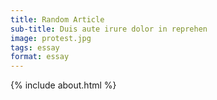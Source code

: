 ```yaml
---
title: Random Article
sub-title: Duis aute irure dolor in reprehen
image: protest.jpg
tags: essay
format: essay
---
```


{% include about.html %}